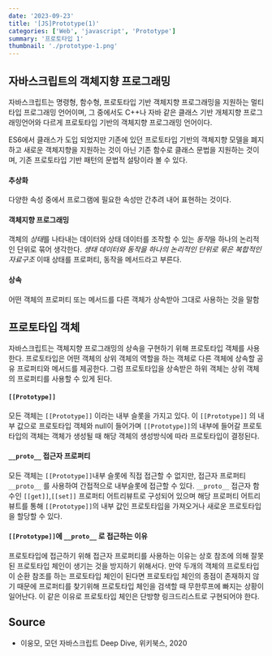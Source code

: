 ```yaml
---
date: '2023-09-23'
title: '[JS]Prototype(1)'
categories: ['Web', 'javascript', 'Prototype']
summary: '프로토타입 1'
thumbnail: './prototype-1.png'
---
```


## 자바스크립트의 객체지향 프로그래밍

자바스크립트는 명령형, 함수형, 프로토타입 기반 객체지향 프로그래밍을 지원하는 멀티타입 프로그래밍 언어이며, 그 중에서도 C++나 자바 같은 클래스 기반 개체지향 프로그래밍언어와 다르게 프로토타입 기반의 객체지향 프로그래밍 언어이다.

ES6에서 클래스가 도입 되었지만 기존에 있던 프로토타입 기반의 객체지향 모델을 폐지하고 새로운 객체지향을 지원하는 것이 아닌 기존 함수로 클래스 문법을 지원하는 것이며, 기존 프로토타입 기반 패턴의 문법적 설탕이라 볼 수 있다.

#### 추상화

다양한 속성 중에서 프로그램에 필요한 속성만 간추려 내어 표현하는 것이다.

#### 객체지향 프로그래밍

객체의 *상태*를 나타내는 데이터와 상태 데이터를 조작할 수 있는 *동작*을 하나의 논리적인 단위로 묶어 생각한다. _생태 데이터와 동작을 하나의 논리적인 단위로 묶은 복합적인 자료구조_ 이때 상태를 프로퍼티, 동작을 메서드라고 부른다.

#### 상속

어떤 객체의 프로퍼티 또는 메서드를 다른 객체가 상속받아 그대로 사용하는 것을 말함

## 프로토타입 객체

자바스크립트는 객체지향 프로그래밍의 상속을 구현하기 위해 프로토타입 객체를 사용한다.
프로토타입은 어떤 객체의 상위 객체의 역할을 하는 객체로 다른 객체에 상속할 공유 프로퍼티와 메서드를 제공한다. 그럼 프로토타입을 상속받은 하위 객체는 상위 객체의 프로퍼티를 사용할 수 있게 된다.

#### `[[Prototype]]`

모든 객체는 `[[Prototype]]` 이라는 내부 슬롯을 가지고 있다. 이 `[[Prototype]]` 의 내부 값으로 프로토타입 객체와 null이 들어가며 `[[Prototype]]`의 내부에 들어갈 프로토타입의 객체는 객체가 생성될 때 해당 객체의 생성방식에 따라 프로토타입이 결정된다.

#### `__proto__` 접근자 프로퍼티

모든 객체는 `[[Prototype]]`내부 슬롯에 직접 접근할 수 없지만, 접근자 프로퍼티 `__proto__` 를 사용하여 간접적으로 내부슬롯에 접근할 수 있다.
`__proto__` 접근자 함수인 `[[get]]`,`[[set]]` 프로퍼티 어트리뷰트로 구성되어 있으며 해당 프로퍼티 어트리뷰트를 통해 `[[Prototype]]`의 내부 값인 프로토타입을 가져오거나 새로운 프로토타입을 할당할 수 있다.

#### `[[Prototype]]`에 `__proto__` 로 접근하는 이유

프로토타입에 접근하기 위해 접근자 프로퍼티를 사용하는 이유는 상호 참조에 의해 잘못된 프로토타입 체인이 생기는 것을 방지하기 위해서다.
만약 두개의 객체의 프로토타입이 순환 참조를 하는 프로토타입 체인이 된다면 프로토타입 체인의 종점이 존재하지 않기 때문에 프로퍼티를 찾기위해 프로토타입 체인을 검색할 때 무한루프에 빠지는 상황이 일어난다.
이 같은 이유로 프로토타입 체인은 단방향 링크드리스트로 구현되어야 한다.

## Source

- 이웅모, 모던 자바스크립트 Deep Dive, 위키북스, 2020
